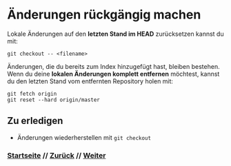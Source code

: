 # Änderungen rückgängig machen

Lokale Änderungen auf den **letzten Stand im HEAD** zurücksetzen kannst du mit:

```
git checkout -- <filename>
```

Änderungen, die du bereits zum Index hinzugefügt hast, bleiben bestehen. Wenn du deine **lokalen Änderungen komplett entfernen** möchtest, kannst du den letzten Stand vom entfernten Repository holen mit:

```
git fetch origin
git reset --hard origin/master
```

## Zu erledigen
- Änderungen wiederherstellen mit `git checkout`

### [Startseite](index.md) // [Zurück](merge.md) // [Weiter](branches.md)
